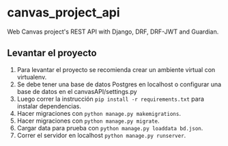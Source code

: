 # canvas_project_api
Web Canvas project's REST API with Django, DRF, DRF-JWT and Guardian.

## Levantar el proyecto
1. Para levantar el proyecto se recomienda crear un ambiente virtual con virtualenv.
2. Se debe tener una base de datos Postgres en localhost o configurar una base de datos en el canvasAPI/settings.py
3. Luego correr la instrucción `pip install -r requirements.txt` para instalar dependencias.
4. Hacer migraciones con `python manage.py makemigrations`.
5. Hacer migraciones con `python manage.py migrate`.
6. Cargar data para prueba con `python manage.py loaddata bd.json`.
7. Correr el servidor en localhost `python manage.py runserver`.

